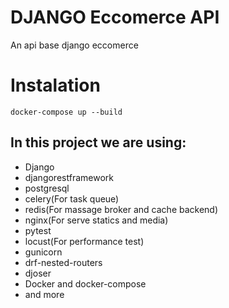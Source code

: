 # DJANGO Eccomerce API
An api base django eccomerce
<br />

# Instalation
```
docker-compose up --build
```

## In this project we are using:
- Django
- djangorestframework
- postgresql
- celery(For task queue)
- redis(For massage broker and cache backend)
- nginx(For serve statics and media)
- pytest
- locust(For performance test)
- gunicorn
- drf-nested-routers
- djoser
- Docker and docker-compose
- and more
